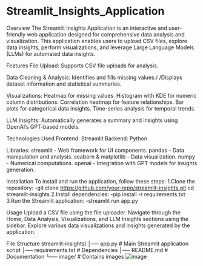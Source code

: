 ﻿# Streamlit_Insights_Application
Overview
The Streamlit Insights Application is an interactive and user-friendly web application designed for comprehensive data analysis and visualization. This application enables users to upload CSV files, explore data insights, perform visualizations, and leverage Large Language Models (LLMs) for automated data insights.

Features
File Upload: Supports CSV file uploads for analysis.

Data Cleaning & Analysis:
Identifies and fills missing values./
/Displays dataset information and statistical summaries.

Visualizations:
Heatmap for missing values.
Histogram with KDE for numeric column distributions.
Correlation heatmap for feature relationships.
Bar plots for categorical data insights.
Time-series analysis for temporal trends.

LLM Insights:
Automatically generates a summary and insights using OpenAI’s GPT-based models.

Technologies Used
Frontend: Streamlit
Backend: Python

Libraries:
streamlit - Web framework for UI components.
pandas - Data manipulation and analysis.
seaborn & matplotlib - Data visualization.
numpy - Numerical computations.
openai - Integration with GPT models for insights generation.

Installation
To install and run the application, follow these steps:
1.Clone the repository:
-git clone https://github.com/your-repo/streamlit-insights.git
cd streamlit-insights
2.Install dependencies:
-pip install -r requirements.txt
3.Run the Streamlit application:
-streamlit run app.py

Usage
Upload a CSV file using the file uploader.
Navigate through the Home, Data Analysis, Visualizations, and LLM Insights sections using the sidebar.
Explore various data visualizations and insights generated by the application.

File Structure
streamlit-insights/
│── app.py                # Main Streamlit application script
│── requirements.txt       # Dependencies
│── README.md             # Documentation
└── image/               # Contains images
![image](https://github.com/user-attachments/assets/7981fa68-3eb8-4d86-aecd-7fc01393b51e)
